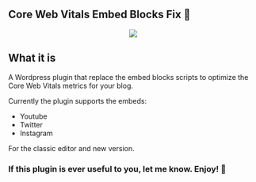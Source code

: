 ## Core Web Vitals Embed Blocks Fix :metal:	
<p align="center" width="100%">
<img src="https://user-images.githubusercontent.com/29065273/179801058-94f5d6ce-1dcd-41d1-a61e-3de7792b6109.jpg"/>
</p>


## What it is
A Wordpress plugin that replace the embed blocks scripts to optimize the Core Web Vitals metrics for your blog.

Currently the plugin supports the embeds:
- Youtube
- Twitter 
- Instagram

For the classic editor and new version.

### If this plugin is ever useful to you, let me know. Enjoy! 🍻

